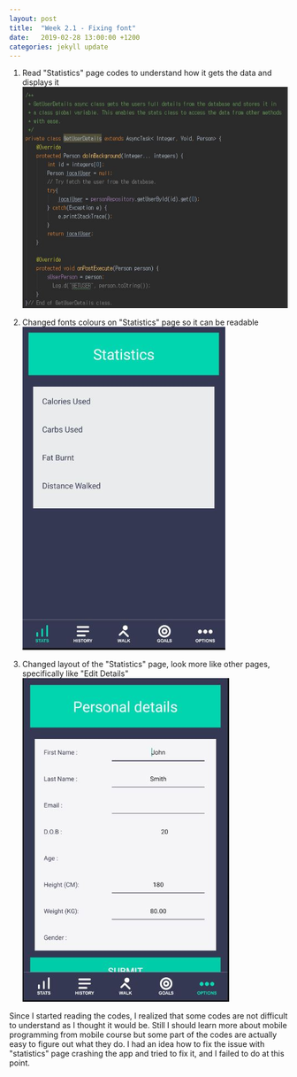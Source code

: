 ```yaml
---
layout: post
title:  "Week 2.1 - Fixing font"
date:   2019-02-28 13:00:00 +1200
categories: jekyll update
---
```

1. Read "Statistics" page codes to understand how it gets the data and displays it ![Feb_28_1](/assets/img/Feb_28_1.JPG)

2. Changed fonts colours on "Statistics" page so it can be readable ![Feb_28_3](/assets/img/Feb_28_3.JPG)

3. Changed layout of the "Statistics" page, look more like other pages, specifically like "Edit Details" ![Feb_28_4](/assets/img/Feb_28_4.JPG)

Since I started reading the codes, I realized that some codes are not difficult to understand as I thought it would be. Still I should learn more about mobile programming from mobile course but some part of the codes are actually easy to figure out what they do. I had an idea how to fix the issue with "statistics" page crashing the app and tried to fix it, and I failed to do at this point.